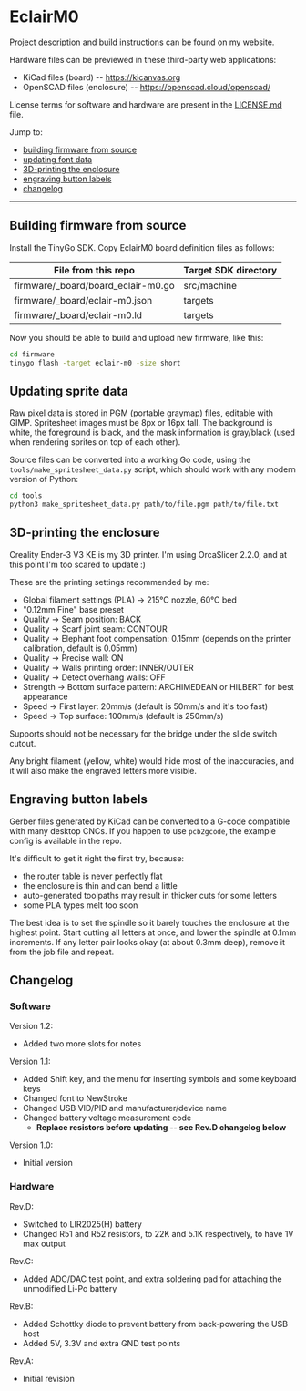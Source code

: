 # EclairM0

[Project description](https://mateusznowak.dev/eclair) and [build instructions](https://mateusznowak.dev/eclair/build) can be found on my website.

Hardware files can be previewed in these third-party web applications:

- KiCad files (board) -- https://kicanvas.org
- OpenSCAD files (enclosure) -- https://openscad.cloud/openscad/

License terms for software and hardware are present in the [LICENSE.md](./LICENSE.md) file.

Jump to:

- [building firmware from source](#building-firmware-from-source)
- [updating font data](#updating-font-data)
- [3D-printing the enclosure](#3d-printing-the-enclosure)
- [engraving button labels](#engraving-button-labels)
- [changelog](#changelog)

---

## Building firmware from source

Install the TinyGo SDK. Copy EclairM0 board definition files as follows:

| File from this repo                | Target SDK directory |
|------------------------------------|----------------------|
| firmware/_board/board_eclair-m0.go | src/machine          |
| firmware/_board/eclair-m0.json     | targets              |
| firmware/_board/eclair-m0.ld       | targets              |

Now you should be able to build and upload new firmware, like this:

```bash
cd firmware
tinygo flash -target eclair-m0 -size short
```

## Updating sprite data

Raw pixel data is stored in PGM (portable graymap) files, editable with GIMP. Spritesheet images must be 8px or 16px tall. The background is white, the foreground is black, and the mask information is gray/black (used when rendering sprites on top of each other).

Source files can be converted into a working Go code, using the `tools/make_spritesheet_data.py` script, which should work with any modern version of Python:

```bash
cd tools
python3 make_spritesheet_data.py path/to/file.pgm path/to/file.txt
```

## 3D-printing the enclosure

Creality Ender-3 V3 KE is my 3D printer. I'm using OrcaSlicer 2.2.0, and at this point I'm too scared to update :)

These are the printing settings recommended by me:

- Global filament settings (PLA) &rarr; 215&deg;C nozzle, 60&deg;C bed
- "0.12mm Fine" base preset
- Quality &rarr; Seam position: BACK
- Quality &rarr; Scarf joint seam: CONTOUR
- Quality &rarr; Elephant foot compensation: 0.15mm (depends on the printer calibration, default is 0.05mm)
- Quality &rarr; Precise wall: ON
- Quality &rarr; Walls printing order: INNER/OUTER
- Quality &rarr; Detect overhang walls: OFF
- Strength &rarr; Bottom surface pattern: ARCHIMEDEAN or HILBERT for best appearance
- Speed &rarr; First layer: 20mm/s (default is 50mm/s and it's too fast)
- Speed &rarr; Top surface: 100mm/s (default is 250mm/s)

Supports should not be necessary for the bridge under the slide switch cutout.

Any bright filament (yellow, white) would hide most of the inaccuracies, and it will also make the engraved letters more visible.

## Engraving button labels

Gerber files generated by KiCad can be converted to a G-code compatible with many desktop CNCs. If you happen to use `pcb2gcode`, the example config is available in the repo.

It's difficult to get it right the first try, because:

- the router table is never perfectly flat
- the enclosure is thin and can bend a little
- auto-generated toolpaths may result in thicker cuts for some letters
- some PLA types melt too soon

The best idea is to set the spindle so it barely touches the enclosure at the highest point. Start cutting all letters at once, and lower the spindle at 0.1mm increments. If any letter pair looks okay (at about 0.3mm deep), remove it from the job file and repeat.

## Changelog

### Software

Version 1.2:

- Added two more slots for notes

Version 1.1:

- Added Shift key, and the menu for inserting symbols and some keyboard keys
- Changed font to NewStroke
- Changed USB VID/PID and manufacturer/device name
- Changed battery voltage measurement code 
  - **Replace resistors before updating -- see Rev.D changelog below**

Version 1.0:

- Initial version

### Hardware

Rev.D:

- Switched to LIR2025(H) battery
- Changed R51 and R52 resistors, to 22K and 5.1K respectively, to have 1V max output

Rev.C:

- Added ADC/DAC test point, and extra soldering pad for attaching the unmodified Li-Po battery

Rev.B:

- Added Schottky diode to prevent battery from back-powering the USB host
- Added 5V, 3.3V and extra GND test points

Rev.A:

- Initial revision
